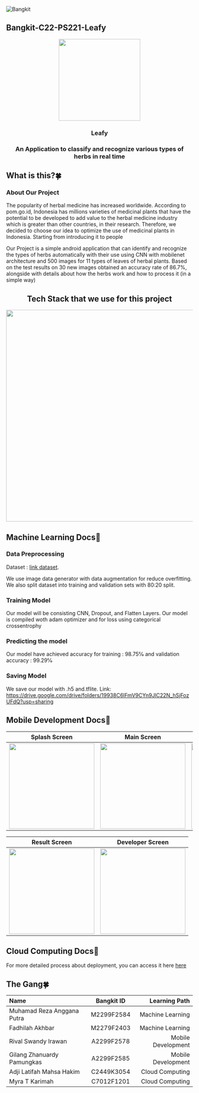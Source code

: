 ![Bangkit](https://lh3.googleusercontent.com/J2QI0L3vJwv63Sm3isI90ctxuxznz67dAtJQN2vu7wnUuwt9Wc-WI7VuIhwvr0yVrDPfc7kBN5usZz75nDW_k96pCfcZBxnfNzvVS0g=w600)
 
## Bangkit-C22-PS221-Leafy

<p align="center">
<img src=https://cdn.discordapp.com/attachments/740649734104154175/985219175633006652/LogoLeafy.png width='220dp'>
<h3 align="center">Leafy</h3>
<h3 align="center">An Application to classify and recognize various types of herbs in real time</h3>

## What is this?🍀
### About Our Project
The popularity of herbal medicine has increased worldwide. According to pom.go.id, Indonesia has millions varieties of medicinal plants that have the potential to be developed to add value to the herbal medicine industry which is greater than other countries, in their research. Therefore, we decided to choose our idea to optimize the use of medicinal plants in Indonesia. Starting from introducing it to people

Our Project is a simple android application that can identify and recognize the types of herbs automatically with their use using CNN with mobilenet architecture and 500 images for 11 types of leaves of herbal plants. Based on the test results on 30 new images obtained an accuracy rate of 86.7%, alongside with details about how the herbs work and how to process it (in a simple way)

<h2 align="center">Tech Stack that we use for this project</h2>
<p align="center">
<img src=https://cdn.discordapp.com/attachments/740649734104154175/985716893115641916/unknown.png width='570'>

## Machine Learning Docs📝
### Data Preprocessing
Dataset : [link dataset](https://drive.google.com/file/d/1dEWuf9-8r_3FqjLAlqt_Uqw-J0wLj78D/view?usp=sharing).

We use image data generator with data augmentation for reduce overfitting. We also split dataset into training and validation sets with 80:20 split.

### Training Model
Our model will be consisting CNN, Dropout, and Flatten Layers.
Our model is compiled woth adam optimizer and for loss using categorical crossentrophy

### Predicting the model
Our model have achieved accuracy for training : 98.75℅ and validation accuracy : 99.29℅

### Saving Model
We save our model with .h5 and.tflite. 
Link: https://drive.google.com/drive/folders/19938C6lFmV9CYn9JlC22N_hSjFozUFdQ?usp=sharing
 
## Mobile Development Docs📝

| Splash Screen  | Main Screen | Start Screen | Process Screen |
| ------------- | ------------- | ------------- | ------------- |
|<img src=https://cdn.discordapp.com/attachments/740649734104154175/985613347347132436/Splashscreen.jpg width='230'>|<img src=https://cdn.discordapp.com/attachments/740649734104154175/985613347900751932/MainScreen.jpg width='230'>|<img src=https://cdn.discordapp.com/attachments/740649734104154175/985613347003187230/StartScreen.jpg width='230'>|<img src=https://cdn.discordapp.com/attachments/740649734104154175/985613347653296181/ProcessScreen.jpg width='230'>|

| Result Screen  | Developer Screen | 
| ------------- | ------------- |
|<img src=https://cdn.discordapp.com/attachments/740649734104154175/985615739786518568/ResultScreen.jpg width='230'>|<img src=https://cdn.discordapp.com/attachments/740649734104154175/985613348190183425/CapstoneGroupScreen.jpg width='230'>|

## Cloud Computing Docs📝
For more detailed process about deployment, you can access it here [here](https://github.com/fractalxv/Leafy/blob/master/CC/README.md)


## The Gang🍀

Name | Bangkit ID | Learning Path
:---|:---:|---:
Muhamad Reza Anggana Putra | M2299F2584 | Machine Learning
Fadhilah Akhbar| M2279F2403 | Machine Learning
Rival Swandy Irawan | A2299F2578 | Mobile Development
Gilang Zhanuardy Pamungkas |  A2299F2585 | Mobile Development
Adji Latifah Mahsa Hakim | C2449K3054 | Cloud Computing
Myra T Karimah | C7012F1201 | Cloud Computing

<!-- ### Web Setup (*WIP*)
1. Activate the virtualenv **venv** by inserting the following:
    ```
    $ source venv/bin/activate
    ```
2. Execute Streamlit locally by inserting the following:
    ```
    $ streamlit run main.py -->
